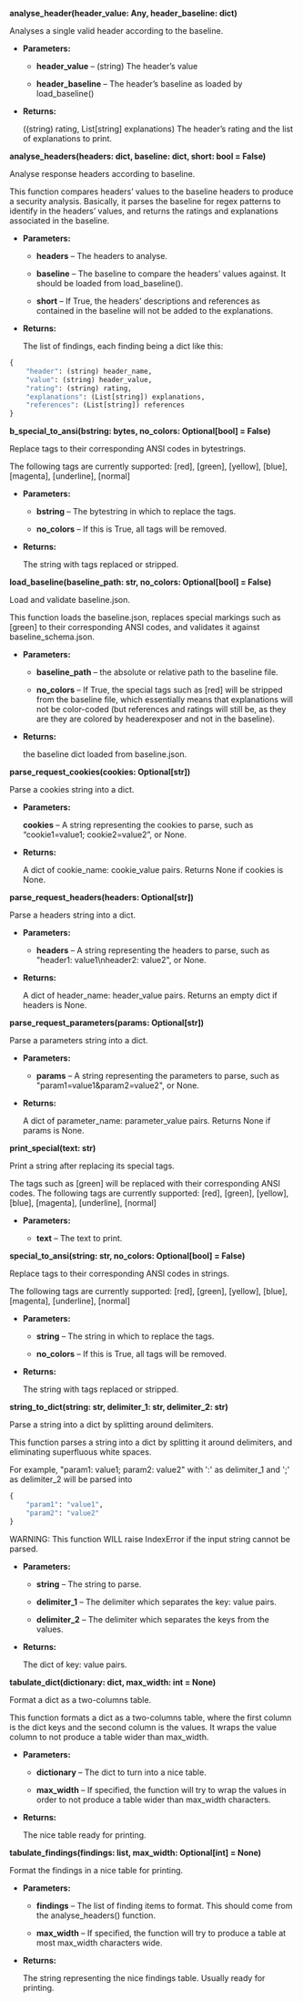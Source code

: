 **analyse_header(header_value: Any, header_baseline: dict)**

Analyses a single valid header according to the baseline.

* **Parameters:**
    
    * **header_value** – (string) The header’s value

    * **header_baseline** – The header’s baseline as loaded by load_baseline()


* **Returns:** 

    ((string) rating, List[string] explanations) The header’s rating and the list of explanations to print.


**analyse_headers(headers: dict, baseline: dict, short: bool = False)**

Analyse response headers according to baseline.

This function compares headers’ values to the baseline headers to
produce a security analysis. Basically, it parses the baseline for
regex patterns to identify in the headers’ values, and returns the
ratings and explanations associated in the baseline.

* **Parameters:**
    
    * **headers** – The headers to analyse.

    * **baseline** – The baseline to compare the headers’ values against. It should be loaded from load_baseline().

    * **short** – If True, the headers’ descriptions and references as contained in the baseline will not be added to the explanations.


* **Returns:**

    The list of findings, each finding being a dict like this:
```python
{
    "header": (string) header_name,
    "value": (string) header_value,
    "rating": (string) rating,
    "explanations": (List[string]) explanations,
    "references": (List[string]) references
}
```


**b_special_to_ansi(bstring: bytes, no_colors: Optional[bool] = False)**

Replace tags to their corresponding ANSI codes in bytestrings.

The following tags are currently supported:
[red], [green], [yellow], [blue], [magenta], [underline], [normal]

* **Parameters:**

    * **bstring** – The bytestring in which to replace the tags.

    * **no_colors** – If this is True, all tags will be removed.


* **Returns:**

    The string with tags replaced or stripped.


**load_baseline(baseline_path: str, no_colors: Optional[bool] = False)**

Load and validate baseline.json.

This function loads the baseline.json, replaces special markings
such as [green] to their corresponding ANSI codes, and validates it
against baseline_schema.json.

* **Parameters:**

    * **baseline_path** – the absolute or relative path to the baseline file.

    * **no_colors** –  If True, the special tags such as [red] will be stripped from the baseline file, which essentially means that explanations will not be color-coded (but references and ratings will still be, as they are they are colored by headerexposer and not in the baseline).


* **Returns:**

    the baseline dict loaded from baseline.json.


**parse_request_cookies(cookies: Optional[str])**

Parse a cookies string into a dict.

* **Parameters:**

    **cookies** – A string representing the cookies to parse, such as “cookie1=value1; cookie2=value2”, or None.


* **Returns:**

    A dict of cookie_name: cookie_value pairs. Returns None if cookies is None.


**parse_request_headers(headers: Optional[str])**

Parse a headers string into a dict.

* **Parameters:**

    * **headers** – A string representing the headers to parse, such as "header1: value1\nheader2: value2", or None.


* **Returns:**

    A dict of header_name: header_value pairs. Returns an empty dict if headers is None.


**parse_request_parameters(params: Optional[str])**

Parse a parameters string into a dict.

* **Parameters:**

    * **params** – A string representing the parameters to parse, such as "param1=value1&param2=value2", or None.


* **Returns:**

    A dict of parameter_name: parameter_value pairs. Returns None if params is None.


**print_special(text: str)**

Print a string after replacing its special tags.

The tags such as [green] will be replaced with their corresponding
ANSI codes. The following tags are currently supported:
[red], [green], [yellow], [blue], [magenta], [underline], [normal]


* **Parameters:**

    * **text** – The text to print.


**special_to_ansi(string: str, no_colors: Optional[bool] = False)**

Replace tags to their corresponding ANSI codes in strings.

The following tags are currently supported:
[red], [green], [yellow], [blue], [magenta], [underline], [normal]

* **Parameters:**
    
    * **string** – The string in which to replace the tags.

    * **no_colors** – If this is True, all tags will be removed.


* **Returns:**

    The string with tags replaced or stripped.


**string_to_dict(string: str, delimiter_1: str, delimiter_2: str)**

Parse a string into a dict by splitting around delimiters.

This function parses a string into a dict by splitting it around
delimiters, and eliminating superfluous white spaces.

For example, "param1: value1; param2: value2" with ':' as
delimiter_1 and ';' as delimiter_2 will be parsed into
```python
{
    "param1": "value1",
    "param2": "value2"
}
```

WARNING: This function WILL raise IndexError if the input string
cannot be parsed.

* **Parameters:**
    
    * **string** – The string to parse.

    * **delimiter_1** – The delimiter which separates the key: value pairs.

    * **delimiter_2** –  The delimiter which separates the keys from the values.


* **Returns:**

    The dict of key: value pairs.


**tabulate_dict(dictionary: dict, max_width: int = None)**

Format a dict as a two-columns table.

This function formats a dict as a two-columns table, where the
first column is the dict keys and the second column is the values.
It wraps the value column to not produce a table wider than
max_width.

* **Parameters:**
    
    * **dictionary** – The dict to turn into a nice table.

    * **max_width** – If specified, the function will try to wrap the values in order to not produce a table wider than max_width characters.


* **Returns:**

    The nice table ready for printing.


**tabulate_findings(findings: list, max_width: Optional[int] = None)**

Format the findings in a nice table for printing.

* **Parameters:**

    * **findings** – The list of finding items to format. This should come from the analyse_headers() function.

    * **max_width** –  If specified, the function will try to produce a table at most max_width characters wide.


* **Returns:**

    The string representing the nice findings table. Usually ready for printing.
